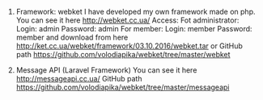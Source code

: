 1. Framework: webket
I have developed my own framework made on php.
You can see it here http://webket.cc.ua/
Access:
    Fot administrator:
        Login: admin
        Password: admin
    For member:
        Login: member
        Password: member
and download from here http://ket.cc.ua/webket/framework/03.10.2016/webket.tar
or GitHub path https://github.com/volodiapika/webket/tree/master/webket

2. Message API (Laravel Framework)
You can see it here http://messageapi.cc.ua/
GitHub path https://github.com/volodiapika/webket/tree/master/messageapi
